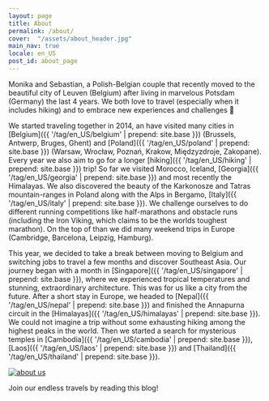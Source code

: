 ```yaml
---
layout: page
title: About
permalink: /about/
cover:  "/assets/about_header.jpg"
main_nav: true
locale: en_US
post_id: about_page
---
```



Monika and Sebastian, a Polish-Belgian couple that recently moved to the beautiful city of Leuven 
(Belgium) after living in marvelous Potsdam (Germany) the last 4 years. We both love to travel 
(especially when it includes hiking) and to embrace new experiences and challenges 🙂

We started traveling together in 2014, an have visited many cities in [Belgium]({{ '/tag/en_US/belgium' | prepend: site.base }}) 
(Brussels, Antwerp, Bruges, Ghent) and [Poland]({{ '/tag/en_US/poland' | prepend: site.base }}) (Warsaw, Wrocław, Poznań, Krakow, Międzyzdroje, 
Zakopane). Every year we also aim to go for a longer [hiking]({{ '/tag/en_US/hiking' | prepend: site.base }}) trip! So far we visited Morocco, 
Iceland, [Georgia]({{ '/tag/en_US/georgia' | prepend: site.base }}) and most recently the Himalayas. We also discovered the beauty of the Karkonosze 
and Tatras mountain-ranges in Poland along with the Alps in Bergamo, [Italy]({{ '/tag/en_US/italy' | prepend: site.base }}). We challenge ourselves 
to do different running competitions like half-marathons and obstacle runs (including the Iron 
Viking, which claims to be the worlds toughest marathon). On the top of than we did many weekend 
trips in Europe (Cambridge, Barcelona, Leipzig, Hamburg).

This year, we decided to take a break between moving to Belgium and switching jobs to travel a few months and
discover Southeast Asia. Our journey began with a month in [Singapore]({{ '/tag/en_US/singapore' | prepend: site.base }}), where we experienced 
tropical temperatures and stunning, extraordinary architecture. This was for us like a city from 
the future. After a short stay in Europe, we headed to [Nepal]({{ '/tag/en_US/nepal' | prepend: site.base }}) and finished the Annapurna circuit 
in the [Himalayas]({{ '/tag/en_US/himalayas' | prepend: site.base }}). We could not imagine a trip without some exhausting hiking among the highest 
peaks in the world. Then we started a search for mysterious temples in [Cambodia]({{ '/tag/en_US/cambodia' | prepend: site.base }}), 
[Laos]({{ '/tag/en_US/laos' | prepend: site.base }}) and [Thailand]({{ '/tag/en_US/thailand' | prepend: site.base }}).

<a href="{{ site.baseurl }}/assets/about.jpg" data-lightbox="about" data-title="About us"><img src="{{ site.baseurl }}/assets/about.jpg" title="about us" class="profile" /></a>

Join our endless travels by reading this blog!
